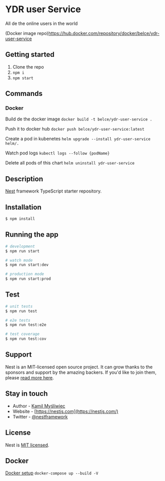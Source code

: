 # YDR user Service
All de the online users in the world

(Docker image repo)https://hub.docker.com/repository/docker/belce/ydr-user-service

## Getting started
1. Clone the repo
2. `npm i`
3. `npm start`

## Commands

### Docker
Build de the docker image
`docker build -t belce/ydr-user-service .`

Push it to docker hub
`docker push belce/ydr-user-service:latest`

Create a pod in kubenetes
`helm upgrade --install ydr-user-service helm/.`

Watch pod logs
`kubectl logs --follow {podName}`

Delete all pods of this chart
`helm uninstall ydr-user-service`

## Description

[Nest](https://github.com/nestjs/nest) framework TypeScript starter repository.

## Installation

```bash
$ npm install
```

## Running the app

```bash
# development
$ npm run start

# watch mode
$ npm run start:dev

# production mode
$ npm run start:prod
```

## Test

```bash
# unit tests
$ npm run test

# e2e tests
$ npm run test:e2e

# test coverage
$ npm run test:cov
```

## Support

Nest is an MIT-licensed open source project. It can grow thanks to the sponsors and support by the amazing backers. If you'd like to join them, please [read more here](https://docs.nestjs.com/support).

## Stay in touch

- Author - [Kamil Myśliwiec](https://kamilmysliwiec.com)
- Website - [https://nestjs.com](https://nestjs.com/)
- Twitter - [@nestframework](https://twitter.com/nestframework)

## License

  Nest is [MIT licensed](LICENSE).


## Docker

[Docker setup](https://blog.logrocket.com/containerized-development-nestjs-docker/)
`docker-compose up --build -V`